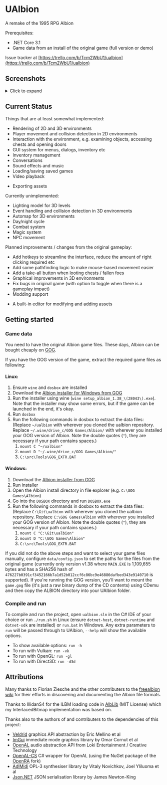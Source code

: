 # UAlbion
A remake of the 1995 RPG Albion 

Prerequisites: 
* .NET Core 3.1
* Game data from an install of the original game (full version or demo)

Issue tracker at [https://trello.com/b/Tcm2WbU1/ualbion](https://trello.com/b/Tcm2WbU1/ualbion)

## Screenshots
<details>
  <summary>Click to expand</summary>

  ![Example Screenshot 1](/data/Screenshots/1_FirstLevel.png?raw=true)
  ![Example Screenshot 2](/data/Screenshots/2_3DWorld.png?raw=true)
  ![Example Screenshot 3](/data/Screenshots/3_Outdoors.png?raw=true)
  ![Example Screenshot 4](/data/Screenshots/4_Inventory.png?raw=true)
  ![Example Screenshot 5](/data/Screenshots/5_MainMenu.png?raw=true)
</details>

## Current Status

Things that are at least somewhat implemented:
- Rendering of 2D and 3D environments
- Player movement and collision detection in 2D environments
- Interaction with the environment, e.g. examining objects, accessing chests and opening doors
- GUI system for menus, dialogs, inventory etc
- Inventory management
- Conversations
- Sound effects and music
- Loading/saving saved games
- Video playback
* Exporting assets

Currently unimplemented:
- Lighting model for 3D levels
- Event handling and collision detection in 3D environments
- Automap for 3D environments
- Day/night cycle
- Combat system
- Magic system
- NPC movement

Planned improvements / changes from the original gameplay:
- Add hotkeys to streamline the interface, reduce the amount of right clicking required etc
- Add some pathfinding logic to make mouse-based movement easier
- Add a take-all button when looting chests / fallen foes
- Graphical improvements in 3D environments
- Fix bugs in original game (with option to toggle when there is a gameplay impact)
- Modding support
* A built-in editor for modifying and adding assets

## Getting started

### Game data

You need to have the original Albion game files. These days, Albion can be bought cheaply on [GOG](https://www.gog.com/game/albion).

If you have the GOG version of the game, extract the required game files as following:

#### Linux:
1. Ensure `wine` and `dosbox` are installed
1. Download the [Albion installer for Windows from GOG](https://www.gog.com/game/albion)
1. Run the installer using wine (`wine setup_albion_1.38_\(28043\).exe`). Note that the installer may show some errors, but if the game can be launched in the end, it's okay.
1. Run `dosbox`
1. Run the following commands in dosbox to extract the data files: (Replace `~/ualbion` with wherever you cloned the ualbion repository. Replace `~/.wine/drive_c/GOG Games/Albion/` with wherever you installed your GOG version of Albion. Note the double quotes (`"`), they are necessary if your path contains spaces.)
    1. `mount C "~/ualbion"`
    1. `mount D "~/.wine/drive_c/GOG Games/Albion/"`
    1. `C:\src\Tools\GOG_EXTR.BAT`

#### Windows:
1. Download the [Albion installer from GOG](https://www.gog.com/game/albion)
1. Run installer
1. Open the Albion install directory in file explorer (e.g. `C:\GOG Games\Albion`)
1. Go into the `DOSBOX` directory and run `DOSBOX.exe`
1. Run the following commands in dosbox to extract the data files: (Replace `C:\Git\ualbion` with wherever you cloned the ualbion repository. Replace `C:\GOG Games\Albion` with wherever you installed your GOG version of Albion. Note the double quotes (`"`), they are necessary if your path contains spaces.)
    1. `mount C "C:\Git\ualbion"`
    1. `mount D "C:\GOG Games\Albion"`
    1. `C:\src\Tools\GOG_EXTR.BAT`

If you did not do the above steps and want to select your game files manually, configure `data/config.json` to set the paths for the files from the original game (currently only version v1.38 where `MAIN.EXE` is 1,109,655 bytes and has a SHA256 hash of `476227b0391cf3452166b7a1d52b012ccf6c86bc9e46886dafbed343e9140710` is supported). If you're running the GOG version, you'll want to mount the `game.gog` file (it's just a raw binary dump of the CD contents) using CDemu and then copy the ALBION directory into your UAlbion folder.

### Compile and run

To compile and run the project, open `ualbion.sln` in the C# IDE of your choice or run `./run.sh` in Linux (ensure `dotnet-host`, `dotnet-runtime` and `dotnet-sdk` are installed) or `run.bat` in Windows. Any extra parameters to `run` will be passed through to UAlbion, `--help` will show the available options.
- To show available options: `run -h`
- To run with Vulkan: `run -vk`
- To run with OpenGL: `run -gl`
- To run with Direct3D: `run -d3d`

## Attributions
Many thanks to Florian Ziesche and the other contributers to the [freealbion wiki](https://github.com/freealbion/freealbion/wiki) for their efforts in discovering and documenting the Albion file formats.

Thanks to IllidanS4 for the ILBM loading code in [AlbLib](https://github.com/IllidanS4/AlbLib) (MIT License) which my InterlacedBitmap implementation was based on.

Thanks also to the authors of and contributers to the dependencies of this project:
- [Veldrid](https://github.com/mellinoe/veldrid) graphics API abstraction by Eric Mellino et al
- [ImGui](https://github.com/ocornut/imgui/) immediate mode graphics library by Omar Cornut et al
- [OpenAL](https://www.openal.org/) audio abstraction API from Loki Entertainment / Creative Technology
- [OpenAL-CS](https://github.com/flibitijibibo/OpenAL-CS) C# wrapper for OpenAL (using the NuGet package of the [OpenRA](https://github.com/OpenRA/OpenAL-CS) fork)
- [AdlMidi](https://github.com/Wohlstand/libADLMIDI) OPL-3 synthesiser library by Vitaly Novichkov, Joel Yliluoma et al
- [Json.NET](https://github.com/JamesNK/Newtonsoft.Json) JSON serialisation library by James Newton-King

